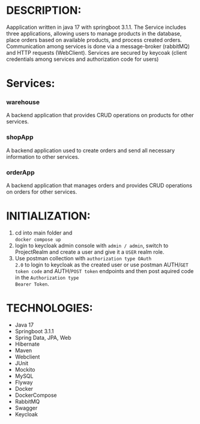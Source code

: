 # DESCRIPTION:
Aapplication written in java 17 with springboot 3.1.1. 
The Service includes three applications, allowing users to manage products in the database, place orders based on available products, and process created orders. <br> 
Communication among services is done via a message-broker (rabbitMQ) and HTTP requests (WebClient). Services are secured by keycoak (client credentials among services and authorization code for users)

# Services:
 ### warehouse 
 A backend application that provides CRUD operations on products for other services.
 ### shopApp
 A backend application used to create orders and send all necessary information to other services.
 ### orderApp
 A backend application that manages orders and provides CRUD operations on orders for other services.

# INITIALIZATION:
  1. cd into main folder and <br>
  <code>docker compose up</code>
  2. login to keycloak admin console with <code>admin / admin</code>, switch to ProjectRealm and create a user and give it a <code>USER</code> realm role.
  3. Use postman collection with <code>authorization type OAuth 2.0</code> to login to keycloak as the created user or use postman AUTH/<code>GET token code</code> and AUTH/<code>POST token</code> endpoints and then post aquired code in the <code>Authorization type Bearer Token</code>.

# TECHNOLOGIES:
- Java 17
- Springboot 3.1.1
- Spring Data, JPA, Web
- Hibernate
- Maven
- Webclient
- JUnit
- Mockito
- MySQL
- Flyway
- Docker
- DockerCompose
- RabbitMQ
- Swagger
- Keycloak
